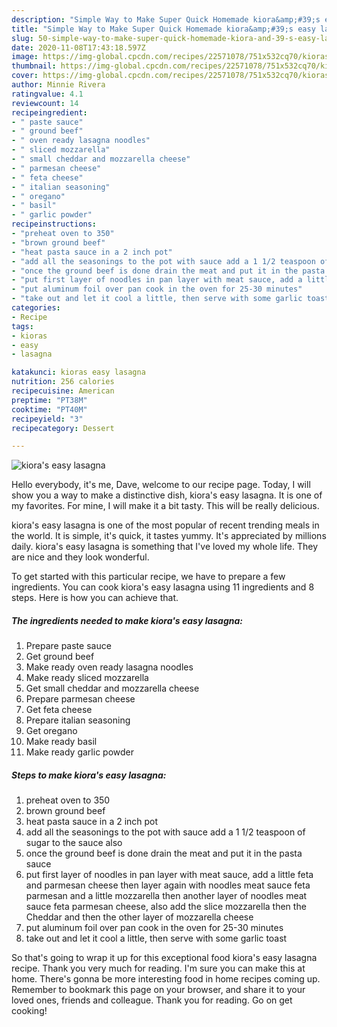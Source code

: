 ```yaml
---
description: "Simple Way to Make Super Quick Homemade kiora&amp;#39;s easy lasagna"
title: "Simple Way to Make Super Quick Homemade kiora&amp;#39;s easy lasagna"
slug: 50-simple-way-to-make-super-quick-homemade-kiora-and-39-s-easy-lasagna
date: 2020-11-08T17:43:18.597Z
image: https://img-global.cpcdn.com/recipes/22571078/751x532cq70/kioras-easy-lasagna-recipe-main-photo.jpg
thumbnail: https://img-global.cpcdn.com/recipes/22571078/751x532cq70/kioras-easy-lasagna-recipe-main-photo.jpg
cover: https://img-global.cpcdn.com/recipes/22571078/751x532cq70/kioras-easy-lasagna-recipe-main-photo.jpg
author: Minnie Rivera
ratingvalue: 4.1
reviewcount: 14
recipeingredient:
- " paste sauce"
- " ground beef"
- " oven ready lasagna noodles"
- " sliced mozzarella"
- " small cheddar and mozzarella cheese"
- " parmesan cheese"
- " feta cheese"
- " italian seasoning"
- " oregano"
- " basil"
- " garlic powder"
recipeinstructions:
- "preheat oven to 350"
- "brown ground beef"
- "heat pasta sauce in a 2 inch pot"
- "add all the seasonings to the pot with sauce add a 1 1/2 teaspoon of sugar to the sauce also"
- "once the ground beef is done drain the meat and put it in the pasta sauce"
- "put first layer of noodles in pan layer with meat sauce, add a little feta and parmesan cheese then layer again with noodles meat sauce feta parmesan and a little mozzarella then another layer of noodles meat sauce feta parmesan cheese, also add the slice mozzarella then the Cheddar and then the other layer of mozzarella cheese"
- "put aluminum foil over pan cook in the oven for 25-30 minutes"
- "take out and let it cool a little, then serve with some garlic toast"
categories:
- Recipe
tags:
- kioras
- easy
- lasagna

katakunci: kioras easy lasagna 
nutrition: 256 calories
recipecuisine: American
preptime: "PT38M"
cooktime: "PT40M"
recipeyield: "3"
recipecategory: Dessert

---
```



![kiora&#39;s easy lasagna](https://img-global.cpcdn.com/recipes/22571078/751x532cq70/kioras-easy-lasagna-recipe-main-photo.jpg)

Hello everybody, it's me, Dave, welcome to our recipe page. Today, I will show you a way to make a distinctive dish, kiora&#39;s easy lasagna. It is one of my favorites. For mine, I will make it a bit tasty. This will be really delicious.

kiora&#39;s easy lasagna is one of the most popular of recent trending meals in the world. It is simple, it's quick, it tastes yummy. It's appreciated by millions daily. kiora&#39;s easy lasagna is something that I've loved my whole life. They are nice and they look wonderful.




To get started with this particular recipe, we have to prepare a few ingredients. You can cook kiora&#39;s easy lasagna using 11 ingredients and 8 steps. Here is how you can achieve that.

<!--inarticleads1-->

##### The ingredients needed to make kiora&#39;s easy lasagna:

1. Prepare  paste sauce
1. Get  ground beef
1. Make ready  oven ready lasagna noodles
1. Make ready  sliced mozzarella
1. Get  small cheddar and mozzarella cheese
1. Prepare  parmesan cheese
1. Get  feta cheese
1. Prepare  italian seasoning
1. Get  oregano
1. Make ready  basil
1. Make ready  garlic powder




<!--inarticleads2-->

##### Steps to make kiora&#39;s easy lasagna:

1. preheat oven to 350
1. brown ground beef
1. heat pasta sauce in a 2 inch pot
1. add all the seasonings to the pot with sauce add a 1 1/2 teaspoon of sugar to the sauce also
1. once the ground beef is done drain the meat and put it in the pasta sauce
1. put first layer of noodles in pan layer with meat sauce, add a little feta and parmesan cheese then layer again with noodles meat sauce feta parmesan and a little mozzarella then another layer of noodles meat sauce feta parmesan cheese, also add the slice mozzarella then the Cheddar and then the other layer of mozzarella cheese
1. put aluminum foil over pan cook in the oven for 25-30 minutes
1. take out and let it cool a little, then serve with some garlic toast




So that's going to wrap it up for this exceptional food kiora&#39;s easy lasagna recipe. Thank you very much for reading. I'm sure you can make this at home. There's gonna be more interesting food in home recipes coming up. Remember to bookmark this page on your browser, and share it to your loved ones, friends and colleague. Thank you for reading. Go on get cooking!
